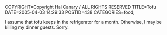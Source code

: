 COPYRIGHT=Copyright Hal Canary / ALL RIGHTS RESERVED
TITLE=Tofu
DATE=2005-04-03 14:29:33
POSTID=438
CATEGORIES=food;

I assume that tofu keeps in the refrigerator for a month. Otherwise, I may be killing my dinner guests. Sorry.
